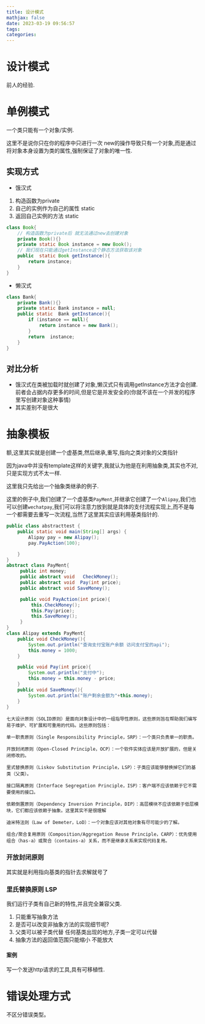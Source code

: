 ```yaml
---
title: 设计模式
mathjax: false
date: 2023-03-19 09:56:57
tags:
categories:
---
```


# 设计模式

前人的经验.

# 单例模式

一个类只能有一个对象/实例.

这里不是说你只在你的程序中只进行一次 new的操作导致只有一个对象,而是通过将对象本身设置为类的属性,强制保证了对象的唯一性.

## 实现方式

* 饿汉式

1. 构造函数为private
2. 自己的实例作为自己的属性 static
3. 返回自己实例的方法 static



```java
class Book{
    // 构造函数为private后 就无法通过new去创建对象
    private Book(){}
    private static Book instance = new Book();
    // 我们现在只能通过getInstance这个静态方法获取该对象
    public  static Book getInstance(){
        return instance;
    }
}
```

* 懒汉式 

```java
class Bank{
    private Bank(){}
    private static Bank instance = null;
    public static  Bank getInstance(){
        if (instance == null){
            return instance = new Bank();
        }
        return  instance;
    }
}

```

## 对比分析

* 饿汉式在类被加载时就创建了对象,懒汉式只有调用getInstance方法才会创建.前者会占据内存更多的时间,但是它是并发安全的(你就不该在一个并发的程序里写创建对象这种事情) 
* 其实差别不是很大



# 抽象模板

额,这里其实就是创建一个虚基类,然后继承,重写,指向之类对象的父类指针

因为java中并没有template这样的关键字,我就认为他是在利用抽象类,其实也不对,只是实现方式不太一样.

这里我只先给出一个抽象类继承的例子.

这里的例子中,我们创建了一个虚基类`PayMent`,并继承它创建了一个`Alipay`,我们也可以创建`wechatpay`,我们可以将注意力放到就是具体的支付流程实现上,而不是每一个都需要去重写一次流程,当然了这里其实应该利用基类指针的.

```java
public class abstracttest {
    public static void main(String[] args) {
        Alipay pay = new Alipay();
        pay.PayAction(100);

    }
}
abstract class PayMent{
     public int money;
     public abstract void   CheckMoney();
     public abstract void  Pay(int price);
     public abstract void SaveMoney();

     public void PayAction(int price){
         this.CheckMoney();
         this.Pay(price);
         this.SaveMoney();
     }
}
class Alipay extends PayMent{
    public void CheckMoney(){
        System.out.println("查询支付宝账户余额 访问支付宝的api");
        this.money = 1000;
    }

    public void Pay(int price){
        System.out.println("支付中");
        this.money = this.money - price;
    }
    public void SaveMoney(){
        System.out.println("账户剩余金额为"+this.money);
    }
}
```





```
七大设计原则（SOLID原则）是面向对象设计中的一组指导性原则，这些原则旨在帮助我们编写易于维护、可扩展和可重用的代码。这些原则包括：

单一职责原则（Single Responsibility Principle，SRP）：一个类只负责单一的职责。

开放封闭原则（Open-Closed Principle，OCP）：一个软件实体应该是开放扩展的，但是关闭修改的。

里式替换原则（Liskov Substitution Principle，LSP）：子类应该能够替换掉它们的基类（父类）。

接口隔离原则（Interface Segregation Principle，ISP）：客户端不应该依赖于它不需要使用的接口。

依赖倒置原则（Dependency Inversion Principle，DIP）：高层模块不应该依赖于低层模块，它们都应该依赖于抽象。这里其实不是很理解

迪米特法则（Law of Demeter，LoD）：一个对象应该对其他对象有尽可能少的了解。

组合/聚合复用原则（Composition/Aggregation Reuse Principle，CARP）：优先使用组合（has-a）或聚合（contains-a）关系，而不是继承关系来实现代码复用。
```

### 开放封闭原则

其实就是利用指向基类的指针去求解就号了





### 里氏替换原则 LSP

我们运行子类有自己新的特性,并且完全兼容父类.



1. 只能重写抽象方法
2. 是否可以改变非抽象方法的实现细节呢?
3. 父类可以被子类代替 任何基类出现的地方,子类一定可以代替
4. 抽象方法的返回值范围只能缩小 不能放大

#### 案例

写一个发送http请求的工具,具有可移植性.





# 错误处理方式

不区分错误类型。




